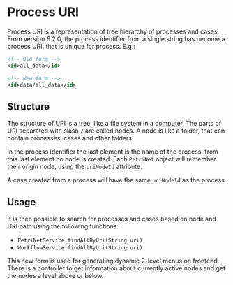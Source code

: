 # Process URI

Process URI is a representation of tree hierarchy
of processes and cases. From version 6.2.0, the process
identifier from a single string has become a process URI, 
that is unique for process. E.g.:

```xml
<!-- Old form -->
<id>all_data</id>
```

```xml
<!-- New form -->
<id>data/all_data</id>
```

## Structure

The structure of URI is a tree, like a file system in a computer.
The parts of URI separated with slash ``/`` are called nodes.
A node is like a folder, that can contain processes, cases and other folders.

In the process identifier the last element is the name of the process,
from this last element no node is created. Each ``PetriNet`` object will remember their
origin node, using the ``uriNodeId`` attribute.

A case created from a process will have the same ``uriNodeId`` as the
process.

## Usage

It is then possible to search for processes and cases based on node and
URI path using the following functions:
- ``PetriNetService.findAllByUri(String uri)``
- ``WorkflowService.findAllByUri(String uri)``

This new form is used for generating dynamic 2-level menus on frontend.
There is a controller to get information about currently active nodes
and get the nodes a level above or below.



